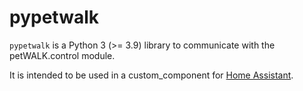 # pypetwalk

`pypetwalk` is a Python 3 (>= 3.9) library to communicate with the petWALK.control module.

It is intended to be used in a custom_component for [Home Assistant](https://www.home-assistant.io/).
